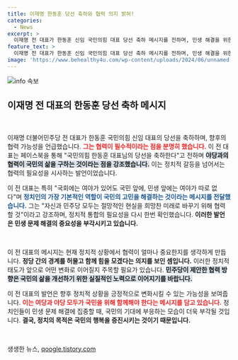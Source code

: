```yaml
---
title: 이재명 한동훈 당선 축하와 협력 의지 밝혀!
categories:
  - News
excerpt: >
  이재명 전 대표가 한동훈 신임 국민의힘 대표 당선 축하 메시지를 전하며, 민생 해결을 위한 협력을 강조했습니다. 그는 국민 앞에 여야가 없다며 정치적 연대의 필요성을 역설했습니다.
feature_text: >
  이재명 전 대표가 한동훈 신임 국민의힘 대표 당선 축하 메시지를 전하며, 민생 해결을 위한 협력을 강조했습니다. 그는 국민 앞에 여야가 없다며 정치적 연대의 필요성을 역설했습니다.
image: 'https://www.behealthy4u.com/wp-content/uploads/2024/06/unnamed-file.png'
---
```


<p><img src="https://www.behealthy4u.com/wp-content/uploads/2024/06/unnamed-file.png" alt="info 속보" /></p>

<h2 data-ke-size="size26">이재명 전 대표의 한동훈 당선 축하 메시지</h2>

<p data-ke-size="size16">&nbsp;</p>

<p>이재명 더불어민주당 전 대표가 한동훈 국민의힘 신임 대표의 당선을 축하하며, 향후의 협력 가능성을 언급했습니다. <b><span style="color: #ee2323;">그는 협력이 필수적이라는 점을 분명히 했습니다.</span></b> 이 전 대표는 페이스북을 통해 "국민의힘 한동훈 대표님의 당선을 축하한다"고 전하며 <b><span style="background-color: #21538527;">야당과의 협력이 국민의 삶을 구하는 것이라는 점을 강조했습니다.</span></b> 이는 정치적 갈등을 넘어서는 협력의 필요성을 시사하는 발언이었습니다. </p>

<p>이 전 대표는 특히 "국회에는 여야가 있어도 국민 앞에, 민생 앞에는 여야가 따로 없다"며 <b><span style="color: #1a5490;">정치인의 가장 기본적인 역할이 국민의 고민을 해결하는 것이라는 메시지를 전달했습니다.</span></b> 그는 "자신과 민주당 모두는 절망적인 현실을 희망찬 미래로 바꾸기 위해 협력할 것"이라고 강조하며, 정치적 통합의 필요성을 다시 한번 확인했습니다. <b>이러한 발언은 민생 문제 해결의 중요성을 부각시키고 있습니다.</b></p>

<p data-ke-size="size16">&nbsp;</p>

<p>이 전 대표의 메시지는 현재 정치적 상황에서 협력이 얼마나 중요한지를 생각하게 만듭니다. <b>정당 간의 경계를 허물고 함께 힘을 모겠다는 의지를 보인 셈입니다.</b> 이러한 정치적 태도가 앞으로 어떤 변화로 이어질지 주목할 필요가 있습니다. <b><span style="background-color: #21538527;">민주당이 제안한 협력 방향은 국민의 삶을 개선하기 위한 실질적인 노력으로 이어지기를 바랍니다.</span></b> </p>

<p>이 전 대표의 발언은 향후 정치적 상황을 긍정적으로 변화시킬 수 있는 가능성을 보여줍니다. <b><span style="color: #ee2323;">이는 여당과 야당 모두가 국민을 위해 함께해야 한다는 메시지를 담고 있습니다.</span></b> 정치인들이 민생 문제 해결에 집중할 때, 국민의 기대에 부응하는 모습이 더욱 부각될 것입니다. <b>결국, 정치의 목적은 국민의 행복을 증진시키는 것이기 때문입니다.</b></p>

<p data-ke-size="size16">&nbsp;</p>
생생한 뉴스, <a href="https://qoogle.tistory.com" rel="dofollow">qoogle.tistory.com</a>


